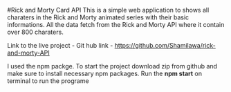 #Rick and Morty Card API
This is a simple web application to shows all charaters in the Rick and Morty animated series with their basic informations. All the data fetch from the Rick and Morty API where it contain over 800 charaters.

Link to the live project -
Git hub link - https://github.com/Shamilawa/rick-and-morty-API

I used the npm packge. To start the project download zip from github and make sure to install necessary npm packages. Run the **npm start** on terminal to run the programe
